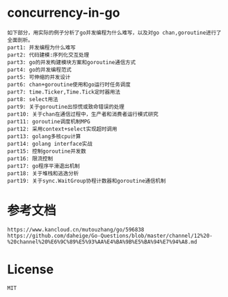 # concurrency-in-go

    如下部分，用实际的例子分析了go并发编程为什么难写，以及对go chan,goroutine进行了全面剖析。
    part1: 并发编程为什么难写
    part2: 代码建模:序列化交互处理
    part3: go的并发构建模块方案和goroutine通信方式
    part4: go的并发编程范式
    part5: 可伸缩的并发设计
    part6: chan+goroutine使用和go运行时任务调度
    part7: time.Ticker,Time.Tick定时器用法
    part8: select用法
    part9: 关于goroutine出惊慌或致命错误的处理
    part10: 关于chan在通信过程中，生产者和消费者运行模式研究
    part11: goroutine调度机制MPG
    part12: 采用context+select实现超时调用
    part13: golang多核cpu计算
    part14: golang interface实战
    part15: 控制goroutine并发数
    part16: 限流控制
    part17: go程序平滑退出机制
    part18: 关于堆栈和逃逸分析
    part19: 关于sync.WaitGroup协程计数器和goroutine通信机制

# 参考文档

    https://www.kancloud.cn/mutouzhang/go/596838
    https://github.com/daheige/Go-Questions/blob/master/channel/12%20-%20channel%20%E6%9C%89%E5%93%AA%E4%BA%9B%E5%BA%94%E7%94%A8.md

# License

    MIT
